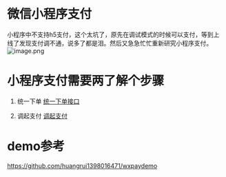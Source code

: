 # 微信小程序支付
小程序中不支持h5支付，这个太坑了，原先在调试模式的时候可以支付，等到上线了发现支付调不通，说多了都是泪。然后又急急忙忙重新研究小程序支付。
![image.png](https://img.hacpai.com/file/2020/04/image-6f4a1fff.png)
# 小程序支付需要两了解个步骤
1. 统一下单
[统一下单接口](https://pay.weixin.qq.com/wiki/doc/api/wxa/wxa_api.php?chapter=9_1&index=1)

2. 调起支付
[调起支付](https://pay.weixin.qq.com/wiki/doc/api/wxa/wxa_api.php?chapter=7_7&index=5)
# demo参考
https://github.com/huangrui1398016471/wxpaydemo





